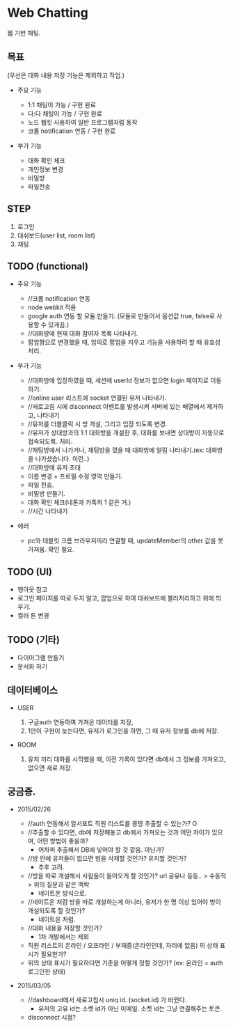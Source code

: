 # Web Chatting
웹 기반 채팅.



## 목표
(우선은 대화 내용 저장 기능은 제외하고 작업.)

- 주요 기능
	- 1:1 채팅이 가능 / 구현 완료
	- 다:다 채팅이 가능 / 구현 완료
	- 노드 웹킷 사용하여 일반 프로그램처럼 동작
	- 크롬 notification 연동 / 구현 완료

- 부가 기능
	- 대화 확인 체크
	- 개인정보 변경
	- 비밀방
	- 파일전송



## STEP
1. 로그인
2. 대쉬보드(user list, room list)
3. 채팅



## TODO (functional)
- 주요 기능
	- //크롬 notification 연동
	- node webkit 적용
	- google auth 연동 할 모듈.만들기. (모듈로 만들어서 옵션값 true, false로 사용할 수 있게끔.)
	- //대화방에 현재 대화 참여자 목록 나타내기.
	- 팝업형으로 변경했을 때, 임의로 팝업을 지우고 기능을 사용하려 할 때 유효성 처리.

- 부가 기능
	- //대화방에 입장하였을 때, 세션에 userId 정보가 없으면 login 페이지로 이동하기.
	- //online user 리스트에 socket 연결된 유저 나타내기.
	- //새로고침 시에 disconnect 이벤트를 발생시켜 서버에 있는 배열에서 제거하고, 나타내기
	- //유저를 더블클릭 시 방 개설, 그리고 입장 되도록 변경.
	- //유저가 상대방과의 1:1 대화방을 개설한 후, 대화를 보내면 상대방이 자동으로 접속되도록. 처리.
	- //채팅방에서 나가거나, 채팅방을 껐을 때 대화방에 알림 나타내기.(ex: 대화방을 나가셨습니다. 이런..)
	- //대화방에 유저 초대
	- 이름 변경 + 프로필 수정 영역 만들기.
	- 파일 전송.
	- 비밀방 만들기.
	- 대화 확인 체크(네톤과 카톡의 1 같은 거.)
	- //시간 나타내기

- 에러
	- pc와 태블릿 크롬 브라우저끼리 연결할 때, updateMember의 other 값을 못가져옴. 확인 필요.



## TODO (UI)
- 행아웃 참고
- 로그인 페이지를 따로 두지 말고, 팝업으로 하여 대쉬보드에 블러처리하고 위에 띄우기.
- 컬러 톤 변경



## TODO (기타)
- 다이어그램 만들기
- 문서화 하기



## 데이터베이스
- USER
	1. 구글auth 연동하여 가져온 데이터를 저장,
	2. 1안이 구현이 늦는다면, 유저가 로그인을 하면, 그 때 유저 정보를 db에 저장.

- ROOM
	1. 유저 끼리 대화를 시작했을 때, 이전 기록이 있다면 db에서 그 정보를 가져오고, 없으면 새로 저장.



## 궁금증.
- 2015/02/26
	- //auth 연동해서 알서포트 직원 리스트를 몽땅 추출할 수 있는가? O
	- //추출할 수 있다면, db에 저장해놓고 db에서 가져오는 것과 어떤 차이가 있으며, 어떤 방법이 좋을까? 
		- 어차피 추출해서 DB에 넣어야 할 것 같음. 아닌가?
	- //방 안에 유저들이 없으면 방을 삭제할 것인가? 유지할 것인가? 
		- 추후 고려.
	- //방을 따로 개설해서 사람들이 들어오게 할 것인가? url 공유나 등등.. > 수동적 > 위의 질문과 같은 맥락 
		- 네이트온 방식으로.
	- //네이트온 처럼 방을 따로 개설하는게 아니라, 유저가 한 명 이상 있어야 방이 개설되도록 할 것인가? 
		- 네이트온 처럼.
	- //대화 내용을 저장할 것인가?
		- 1차 개발에서는 제외
	- 직원 리스트의 온라인 / 오프라인 / 부재중(온라인인데, 자리에 없음) 의 상태 표시가 필요한가?
	- 위의 상태 표시가 필요하다면 기준을 어떻게 정할 것인가? (ex: 온라인 = auth 로그인한 상태)

- 2015/03/05
	- //dashboard에서 새로고침시 uniq id. (socket.id) 가 바뀐다.
		- 유저의 고유 id는 소켓 id가 아닌 이메일. 소켓 id는 그냥 연결해주는 토큰.
	- disconnect 시점? 